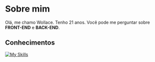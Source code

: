 # Sobre mim

Olá, me chamo Wollace.
Tenho 21 anos. Você pode me perguntar sobre <strong>FRONT-END</strong> e <strong>BACK-END</strong>.

## Conhecimentos
[![My Skills](https://skillicons.dev/icons?i=html,css,js,ts,java,docker,mysql,sqlite,postgres,next,react,nodejs,prisma,git,tailwind)](https://skillicons.dev)
